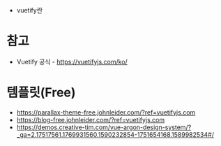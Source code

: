 - vuetify란

# 참고
- Vuetify 공식 - https://vuetifyjs.com/ko/

# 템플릿(Free)
- https://parallax-theme-free.johnleider.com/?ref=vuetifyjs.com
- https://blog-free.johnleider.com/?ref=vuetifyjs.com
- https://demos.creative-tim.com/vue-argon-design-system/?_ga=2.17517561.1769931560.1590232854-1751654168.1589982534#/
